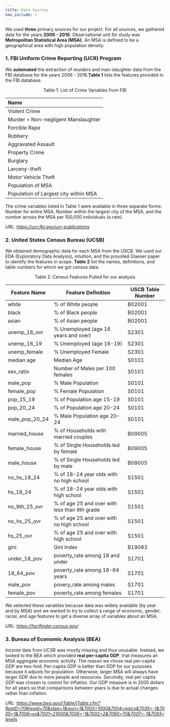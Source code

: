 ```yaml
---
title: Data Sources
nav_include: 1
---
```


We used **three** primary sources for our project. For all sources, we gathered data for the years **2006 - 2016**. Observational unit for study was **Metropolitan Statistical Area (MSA).** An MSA is defined to be a geographical area with high population density.

### 1. FBI Uniform Crime Reporting (UCR) Program ###

We **automated** the extraction of murders and man-slaughter data from the FBI database for the years 2006 - 2016.**Table 1** lists the features provided in the FBI database.

<center> Table 1: List of Crime Variables from FBI  </center>

|          Name          |
|:--------------------------------|
| Violent Crime                     |
| Murder + Non-negligent Manslaughter|
| Forcible Rape               |
| Robbery                  |
| Aggravated Assault            |
| Property Crime           |
| Burglary           |
| Larceny-theft                |
| Motor Vehicle Theft                |
| Population of MSA         |
| Population of Largest city within MSA          |

The crime variables listed in Table 1 were available in three separate forms: Number for entire MSA, Number within the largest city of the MSA, and the number across the MSA per 100,000 individuals (a rate).

*URL: https://ucr.fbi.gov/ucr-publications*

### 2. United States Census Bureau (UCSB) ###

We obtained demographic data for each MSA from the USCB.  We used our EDA (Exploratory Data Analysis), intuition, and the provided Glaeser paper to identify the features in scope. **Table 2** list the names, definitions, and table numbers for which we got census data.

<center> Table 2: Census Features Pulled for our analysis </center>


|          Feature Name          | Feature Definition | USCB Table Number |
|--------------------------------|---|----------------------------------------------------------------------|
| white | % of White people | B02001 
| black | % of Black people | B02001
| asian | % of Asian people | B02001
| unemp_16_ovr | % Unemployed (age 16 years and over) | S2301
| unemp_16_19 | % Unemployed (age 16-19) | S2301
| unemp_female | % Unemployed Female | S2301
| median age| Median Age | S0101
| sex_ratio | Number of Males per 100 females | S0101
| male_pop | % Male Population | S0101
| female_pop | % Female Population | S0101
| pop_15_19 | % of Population age 15-19 | S0101
| pop_20_24 | % of Population age 20-24 | S0101
| male_pop_20_24 | % Male Population age 20-24 | S0101
| married_house | % of Households with married couples | B09005
| female_house | % of Single Households led by female | B09005
| male_house | % of Single Households led by male | B09005
| no_hs_18_24 | % of 18-24 year olds with no high school | S1501
| hs_18_24 | % of 18-24 year olds with high school | S1501
| no_9th_25_ovr | % of age 25 and over with less than 9th grade | S1501
| no_hs_25_ovr | % of age 25 and over with no high school | S1501
| hs_25_ovr | % of age 25 and over with high school | S1501
| gini | Gini Index | B19083
| under_18_pov  | poverty_rate among 18 and under | S1701
| 18_64_pov | poverty_rate among 18-64 years | S1701
| male_pov | povery_rate among males | S1701
| female_pov | poverty_rate among females  | S1701

We selected these variables because data was widely available (by year and by MSA) and we wanted to try to collect a range of economic, gender, racial, and age features to get a diverse array of variables about an MSA.

*URL: https://factfinder.census.gov/*

### 3. Bureau of Economic Analysis (BEA) ###

Income data from UCSB was mostly missing and thus unusable.  Instead, we looked to the BEA which provided **real per-capita GDP**, that measures an MSA aggregate economic activity.  The reason we chose real per-capita GDP are two-fold. Per-capita GDP is better than GDP for our purposes because it adjusts for population. Otherwise, larger MSA will always have larger GDP due to more people and resources. Secondly, real per capita GDP was chosen to control for inflation. Our GDP measure is in 2005 dollars for all years so that comparisons between years is due to actual changes rather than inflation

*URL: https://www.bea.gov/iTable/iTable.cfm?ReqID=70#reqid=70&step=1&isuri=1&7003=1000&7004=naics&7035=-1&7005=1&7006=xx&7001=21000&7036=-1&7002=2&7090=70&7007=-1&7093=levels*
